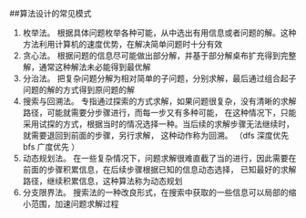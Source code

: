 ##算法设计的常见模式
1. 枚举法。 根据具体问题枚举各种可能，从中选出有用信息或者问题的解。这种方法利用计算机的速度优势，在解决简单问题时十分有效
2. 贪心法。 根据问题的信息尽可能做出部分解，并基于部分解桌布扩充得到完整解，通常这种解法未必能得到最优解
3. 分治法。 把复杂问题分解为相对简单的子问题，分别求解，最后通过组合起子问题的解的方式得到原问题的解
4. 搜索与回溯法。 专指通过探索的方式求解，如果问题很复杂，没有清晰的求解路径，可能就需要分步骤进行，而每一步又有多种可能，
       在这种情况下，只能采用试探的方式，根据当时的情况选择一种。当后续的求解步骤无法继续时，就需要退回到前面的步骤，另行求解，
       这种动作称为回溯。 （dfs 深度优先 bfs 广度优先 ）
5. 动态规划法。 在一些复杂情况下，问题求解很难直截了当的进行，因此需要在前面的步骤积累信息，在后续步骤根据已知的信息动态选择，
       已知最好的求解路径，继续积累信息，这种算法称为动态规划
6. 分支限界法。 搜索法的一种改良形式，在搜索中获取的一些信息可以局部的缩小范围，加速问题求解过程